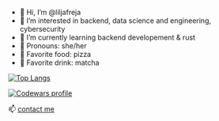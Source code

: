 - 👋 Hi, I’m @liljafreja
- 👀 I’m interested in backend, data science and engineering, cybersecurity
- 🌱 I’m currently learning backend developement & rust
- 🌸 Pronouns: she/her
- 🍕 Favorite food: pizza
- 🍵 Favorite drink: matcha

[![Top Langs](https://github-readme-stats.vercel.app/api/top-langs/?username=liljafreja&layout=compact&exclude_repo=liljafreja.github.io&langs_count=10)](https://github.com/anuraghazra/github-readme-stats)

[![Codewars profile](https://www.codewars.com/users/liljafreja/badges/large)](https://www.codewars.com/users/liljafreja)

📫 [contact me](https://www.linkedin.com/in/liljafreja/)
<!---
liljafreja/liljafreja is a ✨ special ✨ repository because its `README.md` (this file) appears on your GitHub profile.
You can click the Preview link to take a look at your changes.
--->
